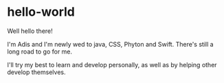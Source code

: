 # hello-world

Well hello there!

I'm Adis and I'm newly wed to java, CSS, Phyton and Swift. There's still a long road to go for me.

I'll try my best to learn and develop personally, as well as by helping other develop themselves.
